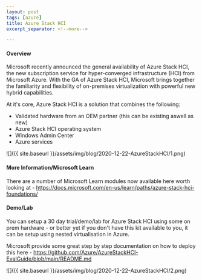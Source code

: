```yaml
---
layout: post
tags: [azure]
title: Azure Stack HCI
excerpt_separator: <!--more-->

---
```

#### Overview

Microsoft recently announced the general availability of Azure Stack HCI, the new subscription service for hyper-converged infrastructure (HCI) from Microsoft Azure. With the GA of Azure Stack HCI, Microsoft brings together the familiarity and flexibility of on-premises virtualization with powerful new hybrid capabilities.

At it's core, Azure Stack HCI is a solution that combines the following:

- Validated hardware from an OEM partner (this can be existing aswell as new)
- Azure Stack HCI operating system
- Windows Admin Center
- Azure services

![]({{ site.baseurl }}/assets/img/blog/2020-12-22-AzureStackHCI/1.png)

<!--more-->

#### More Information/Microsoft Learn

There are a number of Microsoft Learn modules now available here worth looking at - <a href="https://docs.microsoft.com/en-us/learn/paths/azure-stack-hci-foundations/" target="_blank">https://docs.microsoft.com/en-us/learn/paths/azure-stack-hci-foundations/</a>

#### Demo/Lab

You can setup a 30 day trial/demo/lab for Azure Stack HCI using some on prem hardware - or better yet if you don't have this kit available to you, it can be setup using nested virtualisation in Azure.

Microsoft provide some great step by step documentation on how to deploy this here - <a href="https://github.com/Azure/AzureStackHCI-EvalGuide/blob/main/README.md" target="_blank">https://github.com/Azure/AzureStackHCI-EvalGuide/blob/main/README.md</a>

![]({{ site.baseurl }}/assets/img/blog/2020-12-22-AzureStackHCI/2.png)


